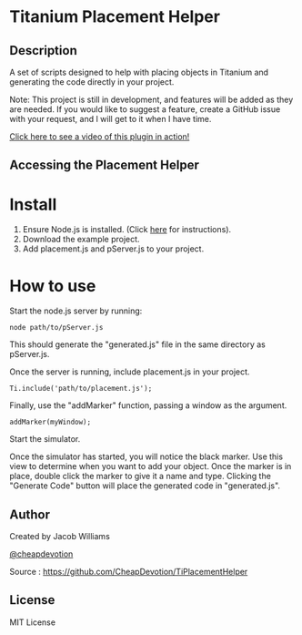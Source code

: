 # Titanium Placement Helper

## Description

A set of scripts designed to help with placing objects in Titanium and generating the code directly in your project.

Note: This project is still in development, and features will be added as they are needed. If you would like to suggest a feature, create a GitHub issue with your request, and I will get to it when I have time.

[Click here to see a video of this plugin in action!](http://www.youtube.com/watch?v=XL5WFo6GxMU)


## Accessing the Placement Helper


Install
=======

1. Ensure Node.js is installed. (Click [here](https://github.com/joyent/node/wiki/Installation) for instructions).
2. Download the example project.
3. Add placement.js and pServer.js to your project.
	
	 


How to use
==========

Start the node.js server by running:
	
	node path/to/pServer.js

This should generate the "generated.js" file in the same directory as pServer.js.

Once the server is running, include placement.js in your project.
	
	Ti.include('path/to/placement.js');

Finally, use the "addMarker" function, passing a window as the argument.
	
	addMarker(myWindow);

Start the simulator.

Once the simulator has started, you will notice the black marker. Use this view to determine when you want to add your object.
Once the marker is in place, double click the marker to give it a name and type. Clicking the "Generate Code" button will place the generated code in "generated.js".



## Author


Created by Jacob Williams

[@cheapdevotion](http://www.twitter.com/cheapdevotion)

Source : https://github.com/CheapDevotion/TiPlacementHelper



## License

MIT License
